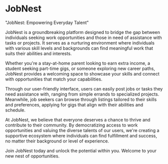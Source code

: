 # JobNest

"JobNest: Empowering Everyday Talent"

JobNest is a groundbreaking platform designed to bridge the gap between individuals seeking work opportunities and those in need of assistance with tasks or projects. It serves as a nurturing environment where individuals with various skill levels and backgrounds can find meaningful work that suits their abilities and interests.

Whether you're a stay-at-home parent looking to earn extra income, a student seeking part-time gigs, or someone exploring new career paths, JobNest provides a welcoming space to showcase your skills and connect with opportunities that match your capabilities.

Through our user-friendly interface, users can easily post jobs or tasks they need assistance with, ranging from simple errands to specialized projects. Meanwhile, job seekers can browse through listings tailored to their skills and preferences, applying for gigs that align with their abilities and schedule.

At JobNest, we believe that everyone deserves a chance to thrive and contribute to their community. By democratizing access to work opportunities and valuing the diverse talents of our users, we're creating a supportive ecosystem where individuals can find fulfillment and success, no matter their background or level of experience.

Join JobNest today and unlock the potential within you. Welcome to your new nest of opportunities.
